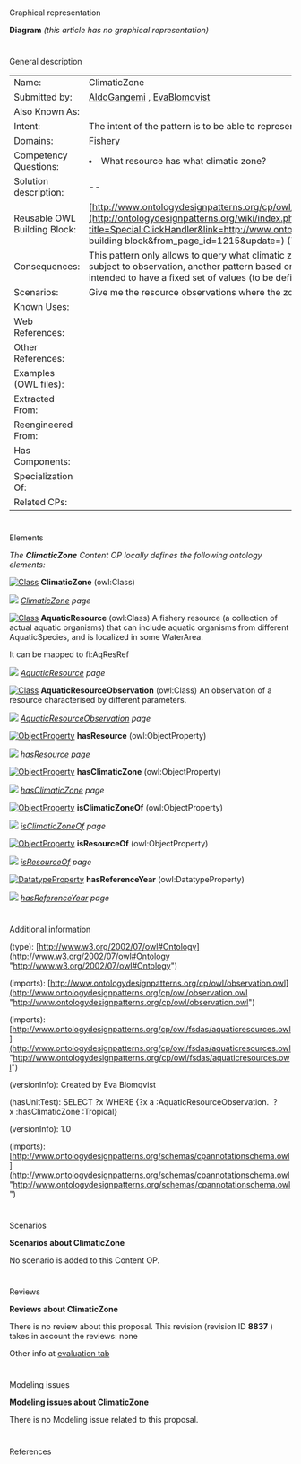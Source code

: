 # 

 Graphical representation



__Diagram__ 
_(this article has no graphical representation)_ 




# 

 General description




|  |  |
| --- | --- |
|  Name:  |  ClimaticZone  |
|  Submitted by:  | [AldoGangemi](../User/AldoGangemi "User:AldoGangemi")  , [EvaBlomqvist](../User/EvaBlomqvist "User:EvaBlomqvist")  |
|  Also Known As:  |  |
|  Intent:  |  The intent of the pattern is to be able to represent climatic zones for aquatic resources.  |
|  Domains:  | [Fishery](../Community/Fishery "Community:Fishery")  |
|  Competency Questions:  | <li>       What resource has what climatic zone?      </li> |
|  Solution description:  |  --  |
|  Reusable OWL Building Block:  | [http://www.ontologydesignpatterns.org/cp/owl/fsdas/climaticzone.owl](http://ontologydesignpatterns.org/wiki/index.php?title=Special:ClickHandler&link=http://www.ontologydesignpatterns.org/cp/owl/fsdas/climaticzone.owl&message=OWL building block&from_page_id=1215&update=)  (712)  |
|  Consequences:  |  This pattern only allows to query what climatic zones are typical of an aquatic resource. Whereas such values can be subject to observation, another pattern based on the generic 'observation' pattern should be used.  The climatic zone is intended to have a fixed set of values (to be defined as nominals) but this is not explicit in the pattern.  |
|  Scenarios:  |  Give me the resource observations where the zone is 'Tropical'  |
|  Known Uses:  |  |
|  Web References:  |  |
|  Other References:  |  |
|  Examples (OWL files):  |  |
|  Extracted From:  |  |
|  Reengineered From:  |  |
|  Has Components:  |  |
|  Specialization Of:  |  |
|  Related CPs:  |  |



  





# 

 Elements



_The
 __ClimaticZone__ 
 Content OP locally defines the following ontology elements:_ 





[![Class](../../../images/thumb/2/27/Class.gif/20px-Class.gif)](../Image/Class.gif "Class")
__ClimaticZone__ 
 (owl:Class)
 
[![](../../../../../../../../images/thumb/8/87/ArrowRight.gif/11px-ArrowRight.gif)](../Image/ArrowRight.gif "ArrowRight.gif")
_[ClimaticZone](../Submissions/ClimaticZone/ClimaticZone "Submissions:ClimaticZone/ClimaticZone") 
 page_ 



[![Class](../../../images/thumb/2/27/Class.gif/20px-Class.gif)](../Image/Class.gif "Class")
__AquaticResource__ 
 (owl:Class) A fishery resource (a collection of actual aquatic organisms) that can include aquatic organisms from different AquaticSpecies, and is localized in some WaterArea.
 
 It can be mapped to fi:AqResRef
 



[![](../../../../../../../../images/thumb/8/87/ArrowRight.gif/11px-ArrowRight.gif)](../Image/ArrowRight.gif "ArrowRight.gif")
_[AquaticResource](../Submissions/ClimaticZone/AquaticResource "Submissions:ClimaticZone/AquaticResource") 
 page_ 



[![Class](../../../images/thumb/2/27/Class.gif/20px-Class.gif)](../Image/Class.gif "Class")
__AquaticResourceObservation__ 
 (owl:Class) An observation of a resource characterised by different parameters.
 
[![](../../../../../../../../images/thumb/8/87/ArrowRight.gif/11px-ArrowRight.gif)](../Image/ArrowRight.gif "ArrowRight.gif")
_[AquaticResourceObservation](../Submissions/ClimaticZone/AquaticResourceObservation "Submissions:ClimaticZone/AquaticResourceObservation") 
 page_ 



[![ObjectProperty](../../../../images/thumb/c/c3/ObjectProperty.gif/20px-ObjectProperty.gif)](../Image/ObjectProperty.gif "ObjectProperty")
__hasResource__ 
 (owl:ObjectProperty)
 
[![](../../../../../../../../images/thumb/8/87/ArrowRight.gif/11px-ArrowRight.gif)](../Image/ArrowRight.gif "ArrowRight.gif")
_[hasResource](../Submissions/ClimaticZone/hasResource "Submissions:ClimaticZone/hasResource") 
 page_ 



[![ObjectProperty](../../../../images/thumb/c/c3/ObjectProperty.gif/20px-ObjectProperty.gif)](../Image/ObjectProperty.gif "ObjectProperty")
__hasClimaticZone__ 
 (owl:ObjectProperty)
 
[![](../../../../../../../../images/thumb/8/87/ArrowRight.gif/11px-ArrowRight.gif)](../Image/ArrowRight.gif "ArrowRight.gif")
_[hasClimaticZone](../Submissions/ClimaticZone/hasClimaticZone "Submissions:ClimaticZone/hasClimaticZone") 
 page_ 



[![ObjectProperty](../../../../images/thumb/c/c3/ObjectProperty.gif/20px-ObjectProperty.gif)](../Image/ObjectProperty.gif "ObjectProperty")
__isClimaticZoneOf__ 
 (owl:ObjectProperty)
 
[![](../../../../../../../../images/thumb/8/87/ArrowRight.gif/11px-ArrowRight.gif)](../Image/ArrowRight.gif "ArrowRight.gif")
_[isClimaticZoneOf](../Submissions/ClimaticZone/isClimaticZoneOf "Submissions:ClimaticZone/isClimaticZoneOf") 
 page_ 



[![ObjectProperty](../../../../images/thumb/c/c3/ObjectProperty.gif/20px-ObjectProperty.gif)](../Image/ObjectProperty.gif "ObjectProperty")
__isResourceOf__ 
 (owl:ObjectProperty)
 
[![](../../../../../../../../images/thumb/8/87/ArrowRight.gif/11px-ArrowRight.gif)](../Image/ArrowRight.gif "ArrowRight.gif")
_[isResourceOf](../Submissions/ClimaticZone/isResourceOf "Submissions:ClimaticZone/isResourceOf") 
 page_ 



[![DatatypeProperty](../images/thumb/a/a5/DatatypeProperty.gif/20px-DatatypeProperty.gif)](../Image/DatatypeProperty.gif "DatatypeProperty")
__hasReferenceYear__ 
 (owl:DatatypeProperty)
 
[![](../../../../../../../../images/thumb/8/87/ArrowRight.gif/11px-ArrowRight.gif)](../Image/ArrowRight.gif "ArrowRight.gif")
_[hasReferenceYear](../Submissions/ClimaticZone/hasReferenceYear "Submissions:ClimaticZone/hasReferenceYear") 
 page_ 


# 

 Additional information



 (type):
 [http://www.w3.org/2002/07/owl#Ontology](http://www.w3.org/2002/07/owl#Ontology "http://www.w3.org/2002/07/owl#Ontology") 




 (imports):
 [http://www.ontologydesignpatterns.org/cp/owl/observation.owl](http://www.ontologydesignpatterns.org/cp/owl/observation.owl "http://www.ontologydesignpatterns.org/cp/owl/observation.owl") 




 (imports):
 [http://www.ontologydesignpatterns.org/cp/owl/fsdas/aquaticresources.owl](http://www.ontologydesignpatterns.org/cp/owl/fsdas/aquaticresources.owl "http://www.ontologydesignpatterns.org/cp/owl/fsdas/aquaticresources.owl") 




 (versionInfo): Created by Eva Blomqvist
 



 (hasUnitTest): SELECT ?x WHERE {?x a :AquaticResourceObservation.  ?x :hasClimaticZone :Tropical}
 



 (versionInfo): 1.0
 



 (imports):
 [http://www.ontologydesignpatterns.org/schemas/cpannotationschema.owl](http://www.ontologydesignpatterns.org/schemas/cpannotationschema.owl "http://www.ontologydesignpatterns.org/schemas/cpannotationschema.owl") 




# 

 Scenarios




__Scenarios about ClimaticZone__ 


 No scenario is added to this Content OP.
 




# 

 Reviews




__Reviews about ClimaticZone__ 


 There is no review about this proposal.
This revision (revision ID
 __8837__ 
 ) takes in account the reviews: none
 



 Other info at
 [evaluation tab](http://ontologydesignpatterns.org/wiki/index.php?title=Submissions:ClimaticZone&action=evaluation "http://ontologydesignpatterns.org/wiki/index.php?title=Submissions:ClimaticZone&action=evaluation") 





  





# 

 Modeling issues




__Modeling issues about ClimaticZone__ 


 There is no Modeling issue related to this proposal.
 




  





# 

 References